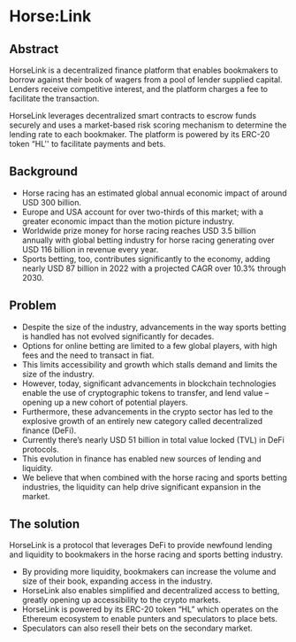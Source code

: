 # Horse:Link

## Abstract
HorseLink is a decentralized finance platform that enables bookmakers to borrow against their book of wagers from a pool of lender supplied capital. Lenders receive competitive interest, and the platform charges a fee to facilitate the transaction.

HorseLink leverages decentralized smart contracts to escrow funds securely and uses a market-based risk scoring mechanism to determine the lending rate to each bookmaker. The platform is powered by its ERC-20 token “HL'' to facilitate payments and bets.

## Background

* Horse racing has an estimated global annual economic impact of around USD 300 billion.
* Europe and USA account for over two-thirds of this market; with a greater economic impact than the motion picture industry.
* Worldwide prize money for horse racing reaches USD 3.5 billion annually with global betting industry for horse racing generating over USD 116 billion in revenue every year.
* Sports betting, too, contributes significantly to the economy, adding nearly USD 87 billion in 2022 with a projected CAGR over 10.3% through 2030.

## Problem

* Despite the size of the industry, advancements in the way sports betting is handled has not evolved significantly for decades.
* Options for online betting are limited to a few global players, with high fees and the need to transact in fiat.
* This limits accessibility and growth which stalls demand and limits the size of the industry.
* However, today, significant advancements in blockchain technologies enable the use of cryptographic tokens to transfer, and lend value – opening up a new cohort of potential players.
* Furthermore, these advancements in the crypto sector has led to the explosive growth of an entirely new category called decentralized finance (DeFi).
* Currently there’s nearly USD 51 billion in total value locked (TVL) in DeFi protocols.
* This evolution in finance has enabled new sources of lending and liquidity.
* We believe that when combined with the horse racing and sports betting industries, the liquidity can help drive significant expansion in the market.

## The solution

HorseLink is a protocol that leverages DeFi to provide newfound lending and liquidity to bookmakers in the horse racing and sports betting industry.

* By providing more liquidity, bookmakers can increase the volume and size of their book, expanding access in the industry.
* HorseLink also enables simplified and decentralized access to betting, greatly opening up accessibility to the crypto markets.
* HorseLink is powered by its ERC-20 token “HL” which operates on the Ethereum ecosystem to enable punters and speculators to place bets.
* Speculators can also resell their bets on the secondary market.
